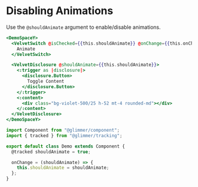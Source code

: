 # Disabling Animations

Use the `@shouldAnimate` argument to enable/disable animations.

```hbs template
<DemoSpaceY>
  <VelvetSwitch @isChecked={{this.shouldAnimate}} @onChange={{this.onChange}}>
    Animate
  </VelvetSwitch>

  <VelvetDisclosure @shouldAnimate={{this.shouldAnimate}}>
    <:trigger as |disclosure|>
      <disclosure.Button>
        Toggle Content
      </disclosure.Button>
    </:trigger>
    <:content>
      <div class="bg-violet-500/25 h-52 mt-4 rounded-md"></div>
    </:content>
  </VelvetDisclosure>
</DemoSpaceY>
```

```js component
import Component from "@glimmer/component";
import { tracked } from "@glimmer/tracking";

export default class Demo extends Component {
  @tracked shouldAnimate = true;

  onChange = (shouldAnimate) => {
    this.shouldAnimate = shouldAnimate;
  };
}
```
